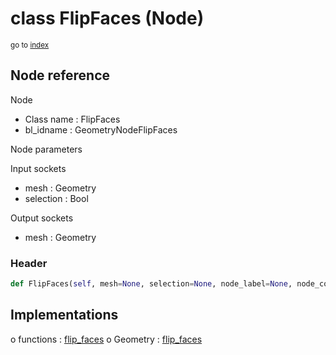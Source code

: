 # class FlipFaces (Node)

<sub>go to [index](/docs/index.md)</sub>

## Node reference

Node
 - Class name : FlipFaces
 - bl_idname : GeometryNodeFlipFaces

Node parameters

Input sockets
 - mesh : Geometry
 - selection : Bool

Output sockets
 - mesh : Geometry

### Header

``` python
def FlipFaces(self, mesh=None, selection=None, node_label=None, node_color=None):
```

## Implementations

o functions : [flip_faces](#flip_faces)
o Geometry : [flip_faces](#flip_faces) 

